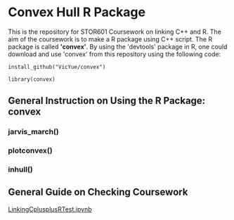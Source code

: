 # Convex Hull R Package
This is the repository for STOR601 Coursework on linking C++ and R. The aim of the coursework is to make a R package using C++ script. The R package is called **'convex'**. By using the 'devtools' package in R, one could download and use 'convex' from this repository using the following code:
```
install_github("VicYue/convex")

library(convex)
```

## General Instruction on Using the R Package: convex


### jarvis_march()


### plotconvex()



### inhull()



## General Guide on Checking Coursework
[LinkingCplusplusRTest.ipynb](LinkingCplusplusRTest.ipynb)
